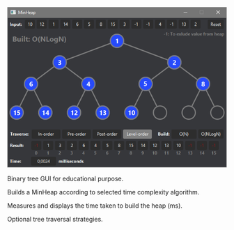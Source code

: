 <img src="./image.png " width="650">

Binary tree GUI for educational purpose.

Builds a MinHeap according to selected time complexity algorithm. 

Measures and displays the time taken to build the heap (ms).

Optional tree traversal strategies.
